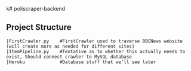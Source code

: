 k# poliscraper-backend

## Project Structure
```
|FirstCrawler.py    #FirstCrawler used to traverse BBCNews website (will create more as needed for different sites)
|ItemPipeline.py    #Tentative as to whether this actually needs to exist, Should connect crawler to MySQL database
|Heroku             #Database stuff that we'll see later
```
